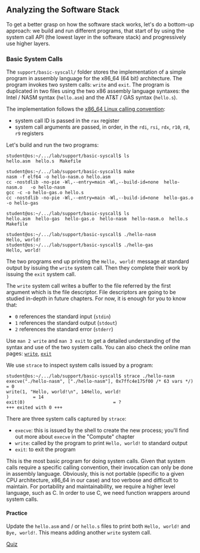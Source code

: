 ## Analyzing the Software Stack

To get a better grasp on how the software stack works, let's do a bottom-up approach:
we build and run different programs, that start of by using the system call API (the lowest layer in the software stack) and progressively use higher layers.

### Basic System Calls

The `support/basic-syscall/` folder stores the implementation of a simple program in assembly language for the x86_64 (64 bit) architecture.
The program invokes two system calls: `write` and `exit`.
The program is duplicated in two files using the two x86 assembly language syntaxes: the Intel / NASM syntax (`hello.asm`) and the AT&T / GAS syntax (`hello.s`).

The implementation follows the [x86_64 Linux calling convention](https://x64.syscall.sh/):

* system call ID is passed in the `rax` register
* system call arguments are passed, in order, in the `rdi`, `rsi`, `rdx`, `r10`, `r8`, `r9` registers

Let's build and run the two programs:

```console
student@os:~/.../lab/support/basic-syscall$ ls
hello.asm  hello.s  Makefile

student@os:~/.../lab/support/basic-syscall$ make
nasm -f elf64 -o hello-nasm.o hello.asm
cc -nostdlib -no-pie -Wl,--entry=main -Wl,--build-id=none  hello-nasm.o   -o hello-nasm
gcc -c -o hello-gas.o hello.s
cc -nostdlib -no-pie -Wl,--entry=main -Wl,--build-id=none  hello-gas.o   -o hello-gas

student@os:~/.../lab/support/basic-syscall$ ls
hello.asm  hello-gas  hello-gas.o  hello-nasm  hello-nasm.o  hello.s  Makefile

student@os:~/.../lab/support/basic-syscall$ ./hello-nasm
Hello, world!
student@os:~/.../lab/support/basic-syscall$ ./hello-gas
Hello, world!
```

The two programs end up printing the `Hello, world!` message at standard output by issuing the `write` system call.
Then they complete their work by issuing the `exit` system call.

The `write` system call writes a buffer to the file referred by the first argument which is the file descriptor.
File descriptors are going to be studied in-depth in future chapters.
For now, it is enough for you to know that:

* `0` references the standard input (`stdin`)
* `1` references the standard output (`stdout`)
* `2` references the standard error (`stderr`)

Use `man 2 write` and `man 3 exit` to get a detailed understanding of the syntax and use of the two system calls.
You can also check the online man pages: [`write`](https://man7.org/linux/man-pages/man2/write.2.html), [`exit`](https://man7.org/linux/man-pages/man3/exit.3.html)

We use `strace` to inspect system calls issued by a program:

```console
student@os:~/.../lab/support/basic-syscall$ strace ./hello-nasm
execve("./hello-nasm", ["./hello-nasm"], 0x7ffc4e175f00 /* 63 vars */) = 0
write(1, "Hello, world!\n", 14Hello, world!
)         = 14
exit(0)                                 = ?
+++ exited with 0 +++
```

There are three system calls captured by `strace`:

* `execve`: this is issued by the shell to create the new process;
  you'll find out more about `execve` in the "Compute" chapter
* `write`: called by the program to print `Hello, world!` to standard output
* `exit`: to exit the program

This is the most basic program for doing system calls.
Given that system calls require a specific calling convention, their invocation can only be done in assembly language.
Obviously, this is not portable (specific to a given CPU architecture, x86_64 in our case) and too verbose and difficult to maintain.
For portability and maintainability, we require a higher level language, such as C.
In order to use C, we need function wrappers around system calls.

#### Practice

Update the `hello.asm` and / or `hello.s` files to print both `Hello, world!` and `Bye, world!`.
This means adding another `write` system call.

[Quiz](../quiz/syscalls.md)
